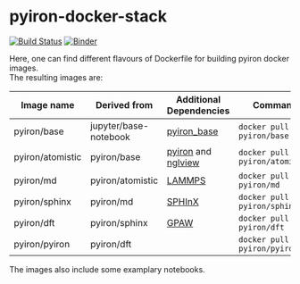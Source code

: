 # pyiron-docker-stack
[![Build Status](https://travis-ci.com/pyiron/docker-stacks.svg?branch=master)](https://travis-ci.com/pyiron/docker-stacks)
[![Binder](https://mybinder.org/badge_logo.svg)](https://mybinder.org/v2/gh/pyiron/docker-stacks/master) 

Here, one can find different flavours of Dockerfile for building pyiron docker images.   
The resulting images are:

| Image name | Derived from | Additional Dependencies | Command |
|------------|--------------|-------------------------|---------|
| pyiron/base | jupyter/base-notebook | <a href="https://anaconda.org/conda-forge/pyiron">pyiron_base</a> | `docker pull pyiron/base` |
| pyiron/atomistic | pyiron/base | <a href="https://anaconda.org/conda-forge/pyiron">pyiron</a> and <a href="https://anaconda.org/conda-forge/nglview">nglview</a> | `docker pull pyiron/atomistic` |
| pyiron/md | pyiron/atomistic | <a href="https://anaconda.org/conda-forge/lammps">LAMMPS</a> | `docker pull pyiron/md` |
| pyiron/sphinx | pyiron/md | <a href="https://anaconda.org/conda-forge/sphinxdft">SPHInX</a> | `docker pull pyiron/sphinx` |
| pyiron/dft | pyiron/sphinx | <a href="https://anaconda.org/conda-forge/gpaw">GPAW</a> | `docker pull pyiron/dft` |
| pyiron/pyiron | pyiron/dft |   |  `docker pull pyiron/pyiron` |

The images also include some examplary notebooks.  
